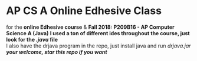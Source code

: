 # AP CS A Online Edhesive Class
for the **online Edhesive course** & **Fall 2018: P209B16 - AP Computer Science A (Java)**
**I used a ton of different ides throughout the course, just look for the _.java_ file**  
I also have the drjava program in the repo, just install java and run _drjava.jar_  
***your welcome, star this repo if you want***  
